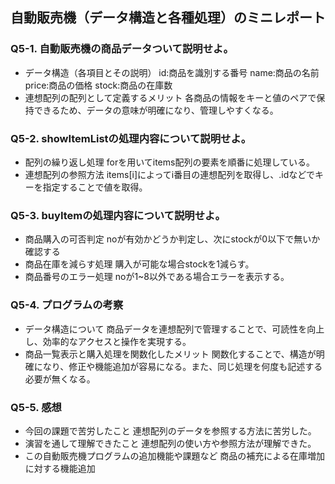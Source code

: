 ## 自動販売機（データ構造と各種処理）のミニレポート
### Q5-1. 自動販売機の商品データついて説明せよ。
* データ構造（各項目とその説明）
    id:商品を識別する番号
    name:商品の名前
    price:商品の価格
    stock:商品の在庫数
* 連想配列の配列として定義するメリット
    各商品の情報をキーと値のペアで保持できるため、データの意味が明確になり、管理しやすくなる。
### Q5-2. showItemListの処理内容について説明せよ。
* 配列の繰り返し処理
    forを用いてitems配列の要素を順番に処理している。
* 連想配列の参照方法
    items[i]によってi番目の連想配列を取得し、.idなどでキーを指定することで値を取得。
### Q5-3. buyItemの処理内容について説明せよ。
* 商品購入の可否判定
    noが有効かどうか判定し、次にstockが0以下で無いか確認する
* 商品在庫を減らす処理
    購入が可能な場合stockを1減らす。
* 商品番号のエラー処理
    noが1~8以外である場合エラーを表示する。
### Q5-4. プログラムの考察
* データ構造について
    商品データを連想配列で管理することで、可読性を向上し、効率的なアクセスと操作を実現する。
* 商品一覧表示と購入処理を関数化したメリット
    関数化することで、構造が明確になり、修正や機能追加が容易になる。また、同じ処理を何度も記述する必要が無くなる。
### Q5-5. 感想
* 今回の課題で苦労したこと
    連想配列のデータを参照する方法に苦労した。
* 演習を通して理解できたこと
    連想配列の使い方や参照方法が理解できた。
* この自動販売機プログラムの追加機能や課題など
    商品の補充による在庫増加に対する機能追加
